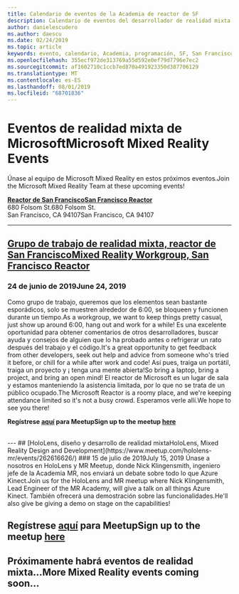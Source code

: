 ```yaml
---
title: Calendario de eventos de la Academia de reactor de SF
description: Calendario de eventos del desarrollador de realidad mixta en el reactor de San Francisco.
author: danielescudero
ms.author: daescu
ms.date: 02/24/2019
ms.topic: article
keywords: evento, calendario, Academia, programación, SF, San Francisco, reactor
ms.openlocfilehash: 355ecf972de313769a55d592e0ef79d7796e7ec2
ms.sourcegitcommit: af1602710c1ccb7ed870a491923350d387706129
ms.translationtype: MT
ms.contentlocale: es-ES
ms.lasthandoff: 08/01/2019
ms.locfileid: "68701836"
---
```

# <a name="microsoft-mixed-reality-events"></a><span data-ttu-id="c2fd1-104">Eventos de realidad mixta de Microsoft</span><span class="sxs-lookup"><span data-stu-id="c2fd1-104">Microsoft Mixed Reality Events</span></span>

<span data-ttu-id="c2fd1-105">Únase al equipo de Microsoft Mixed Reality en estos próximos eventos.</span><span class="sxs-lookup"><span data-stu-id="c2fd1-105">Join the Microsoft Mixed Reality Team at these upcoming events!</span></span>

<span data-ttu-id="c2fd1-106">**[Reactor de San Francisco](https://developer.microsoft.com/reactor/#ReactorSF)**</span><span class="sxs-lookup"><span data-stu-id="c2fd1-106">**[San Francisco Reactor](https://developer.microsoft.com/reactor/#ReactorSF)**</span></span><br>
<span data-ttu-id="c2fd1-107">680 Folsom St.</span><span class="sxs-lookup"><span data-stu-id="c2fd1-107">680 Folsom St.</span></span><br>
<span data-ttu-id="c2fd1-108">San Francisco, CA 94107</span><span class="sxs-lookup"><span data-stu-id="c2fd1-108">San Francisco, CA 94107</span></span>


---
## <a name="mixed-reality-workgroup-san-francisco-reactorhttpsemea01safelinksprotectionoutlookcomurlhttps3a2f2fwwwmeetupcom2fhololens-mr2fdata027c017cdaescu40microsoftcom7ca8ddee063b7949a9992308d6903e62b07c72f988bf86f141af91ab2d7cd011db477c17c07c636854994961124360sdataymnaaiwvxij700mo9gj2boz4w82bgkdjdhijhytfczcfu3dreserved0"></a>[<span data-ttu-id="c2fd1-109">Grupo de trabajo de realidad mixta, reactor de San Francisco</span><span class="sxs-lookup"><span data-stu-id="c2fd1-109">Mixed Reality Workgroup, San Francisco Reactor</span></span>](https://emea01.safelinks.protection.outlook.com/?url=https%3A%2F%2Fwww.meetup.com%2Fhololens-mr%2F&data=02%7C01%7Cdaescu%40microsoft.com%7Ca8ddee063b7949a9992308d6903e62b0%7C72f988bf86f141af91ab2d7cd011db47%7C1%7C0%7C636854994961124360&sdata=YmnAAiWVxIJ700mO9gj%2BOz4W8%2BgKDjDhiJhYtfCzCFU%3D&reserved=0)
### <a name="june-24-2019"></a><span data-ttu-id="c2fd1-110">24 de junio de 2019</span><span class="sxs-lookup"><span data-stu-id="c2fd1-110">June 24, 2019</span></span>
<span data-ttu-id="c2fd1-111">Como grupo de trabajo, queremos que los elementos sean bastante esporádicos, solo se muestren alrededor de 6:00, se bloqueen y funcionen durante un tiempo.</span><span class="sxs-lookup"><span data-stu-id="c2fd1-111">As a workgroup, we want to keep things pretty casual, just show up around 6:00, hang out and work for a while!</span></span> <span data-ttu-id="c2fd1-112">Es una excelente oportunidad para obtener comentarios de otros desarrolladores, buscar ayuda y consejos de alguien que lo ha probado antes o refrigerar un rato después del trabajo y el código.</span><span class="sxs-lookup"><span data-stu-id="c2fd1-112">It's a great opportunity to get feedback from other developers, seek out help and advice from someone who's tried it before, or chill for a while after work and code!</span></span> <span data-ttu-id="c2fd1-113">Así pues, traiga un portátil, traiga un proyecto y ¡ tenga una mente abierta!</span><span class="sxs-lookup"><span data-stu-id="c2fd1-113">So bring a laptop, bring a project, and bring an open mind!</span></span> <span data-ttu-id="c2fd1-114">El reactor de Microsoft es un lugar de sala y estamos manteniendo la asistencia limitada, por lo que no se trata de un público ocupado.</span><span class="sxs-lookup"><span data-stu-id="c2fd1-114">The Microsoft Reactor is a roomy place, and we're keeping attendance limited so it's not a busy crowd.</span></span> <span data-ttu-id="c2fd1-115">Esperamos verle allí.</span><span class="sxs-lookup"><span data-stu-id="c2fd1-115">We hope to see you there!</span></span>

<span data-ttu-id="c2fd1-116">**Regístrese [aquí](https://emea01.safelinks.protection.outlook.com/?url=https%3A%2F%2Fwww.meetup.com%2Fhololens-mr%2F&data=02%7C01%7Cdaescu%40microsoft.com%7Ca8ddee063b7949a9992308d6903e62b0%7C72f988bf86f141af91ab2d7cd011db47%7C1%7C0%7C636854994961124360&sdata=YmnAAiWVxIJ700mO9gj%2BOz4W8%2BgKDjDhiJhYtfCzCFU%3D&reserved=0) para Meetup**</span><span class="sxs-lookup"><span data-stu-id="c2fd1-116">**Sign up to the meetup [here](https://emea01.safelinks.protection.outlook.com/?url=https%3A%2F%2Fwww.meetup.com%2Fhololens-mr%2F&data=02%7C01%7Cdaescu%40microsoft.com%7Ca8ddee063b7949a9992308d6903e62b0%7C72f988bf86f141af91ab2d7cd011db47%7C1%7C0%7C636854994961124360&sdata=YmnAAiWVxIJ700mO9gj%2BOz4W8%2BgKDjDhiJhYtfCzCFU%3D&reserved=0)**</span></span>

<br>
---
## <a name="hololens-mixed-reality-design-and-developmenthttpswwwmeetupcomhololens-mrevents262616626"></a>[<span data-ttu-id="c2fd1-117">HoloLens, diseño y desarrollo de realidad mixta</span><span class="sxs-lookup"><span data-stu-id="c2fd1-117">HoloLens, Mixed Reality Design and Development</span></span>](https://www.meetup.com/hololens-mr/events/262616626/)
### <a name="july-15-2019"></a><span data-ttu-id="c2fd1-118">15 de julio de 2019</span><span class="sxs-lookup"><span data-stu-id="c2fd1-118">July 15, 2019</span></span>
<span data-ttu-id="c2fd1-119">Únase a nosotros en HoloLens y MR Meetup, donde Nick Klingensmith, ingeniero jefe de la Academia MR, nos enviará un debate sobre todo lo que Azure Kinect.</span><span class="sxs-lookup"><span data-stu-id="c2fd1-119">Join us for the HoloLens and MR meetup where Nick Klingensmith, Lead Engineer of the MR Academy, will give a talk on all things Azure Kinect.</span></span> <span data-ttu-id="c2fd1-120">También ofrecerá una demostración sobre las funcionalidades.</span><span class="sxs-lookup"><span data-stu-id="c2fd1-120">He'll also give be giving a demo on stage on the capabilities!</span></span>

<span data-ttu-id="c2fd1-121">**Regístrese [aquí](https://www.meetup.com/hololens-mr/events/262616626/) para Meetup**</span><span class="sxs-lookup"><span data-stu-id="c2fd1-121">**Sign up to the meetup [here](https://www.meetup.com/hololens-mr/events/262616626/)**</span></span>
<br>
---
## <a name="more-mixed-reality-events-coming-soon"></a><span data-ttu-id="c2fd1-122">Próximamente habrá eventos de realidad mixta...</span><span class="sxs-lookup"><span data-stu-id="c2fd1-122">More Mixed Reality events coming soon...</span></span>
